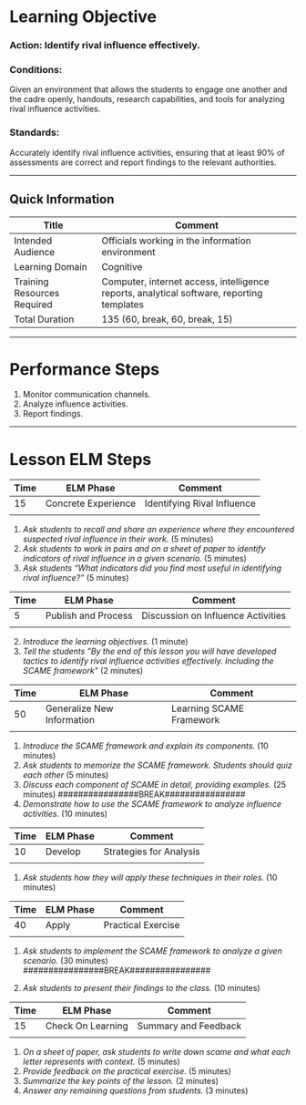 # Learning Objective
### **Action:** Identify rival influence effectively.

### **Conditions:** 
Given an environment that allows the students to engage one another and the cadre openly, handouts, research capabilities, and tools for analyzing rival influence activities.

### **Standards:** 
Accurately identify rival influence activities, ensuring that at least 90% of assessments are correct and report findings to the relevant authorities.

---

## Quick Information
| Title                       | Comment                                                                                   |
| --------------------------- | ----------------------------------------------------------------------------------------- |
| Intended Audience           | Officials working in the information environment                                          |
| Learning Domain             | Cognitive                                                                                 |
| Training Resources Required | Computer, internet access, intelligence reports, analytical software, reporting templates |
| Total Duration              | 135 (60, break, 60, break, 15)                                                            |

---
# Performance Steps

1. Monitor communication channels.
2. Analyze influence activities.
3. Report findings.

---
# Lesson ELM Steps

| Time | ELM Phase            | Comment                       |
| ---- | -------------------- | ----------------------------- |
| 15   | Concrete Experience  | Identifying Rival Influence   |
|      |                      |                               |
1. _Ask students to recall and share an experience where they encountered suspected rival influence in their work._ (5 minutes)
2. _Ask students to work in pairs and on a sheet of paper to identify indicators of rival influence in a given scenario._ (5 minutes)
3. _Ask students “What indicators did you find most useful in identifying rival influence?”_ (5 minutes)

| Time | ELM Phase            | Comment                       |
| ---- | -------------------- | ----------------------------- |
| 5    | Publish and Process  | Discussion on Influence Activities |
|      |                      |                               |
2. _Introduce the learning objectives._ (1 minute)
3. _Tell the students "By the end of this lesson you will have developed tactics to identify rival influence activities effectively. Including the SCAME framework"_ (2 minutes)

| Time | ELM Phase            | Comment                       |
| ---- | -------------------- | ----------------------------- |
| 50   | Generalize New Information | Learning SCAME Framework |
|      |                      |                               |
1. _Introduce the SCAME framework and explain its components._ (10 minutes)
2. _Ask students to memorize the SCAME framework. Students should quiz each other_ (5 minutes)
3. _Discuss each component of SCAME in detail, providing examples._ (25 minutes)
################BREAK################
4. _Demonstrate how to use the SCAME framework to analyze influence activities._ (10 minutes)



| Time | ELM Phase            | Comment                       |
| ---- | -------------------- | ----------------------------- |
| 10   | Develop              | Strategies for Analysis       |
|      |                      |                               |
1. _Ask students how they will apply these techniques in their roles._ (10 minutes)

| Time | ELM Phase            | Comment                       |
| ---- | -------------------- | ----------------------------- |
| 40   | Apply                | Practical Exercise            |
|      |                      |                               |
1. _Ask students to implement the SCAME framework to analyze a given scenario._ (30 minutes)
################BREAK################

2. _Ask students to present their findings to the class._ (10 minutes)

| Time | ELM Phase            | Comment                       |
| ---- | -------------------- | ----------------------------- |
| 15   | Check On Learning    | Summary and Feedback          |
|      |                      |                               |
1. _On a sheet of paper, ask students to write down scame and what each letter represents with context._ (5 minutes)
2. _Provide feedback on the practical exercise._ (5 minutes)
2. _Summarize the key points of the lesson._ (2 minutes)
3. _Answer any remaining questions from students._ (3 minutes)
